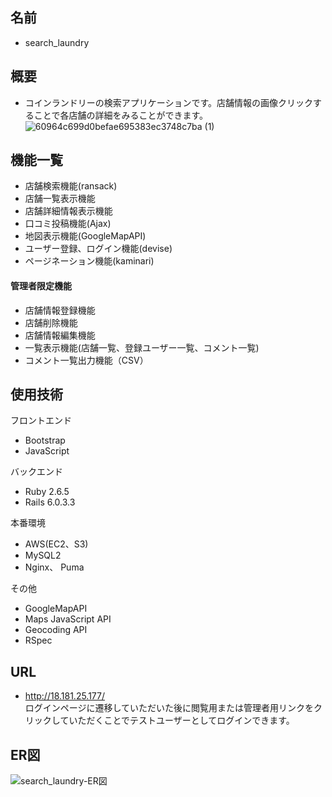 ## 名前
- search_laundry
## 概要
- コインランドリーの検索アプリケーションです。店舗情報の画像クリックすることで各店舗の詳細をみることができます。
![60964c699d0befae695383ec3748c7ba (1)](https://user-images.githubusercontent.com/70420209/99045722-21c8c680-25d5-11eb-9c94-fcedc4fc96be.jpg)

## 機能一覧
- 店舗検索機能(ransack)
- 店舗一覧表示機能
- 店舗詳細情報表示機能
- 口コミ投稿機能(Ajax)
- 地図表示機能(GoogleMapAPI)
- ユーザー登録、ログイン機能(devise)
- ページネーション機能(kaminari)

#### 管理者限定機能
- 店舗情報登録機能
- 店舗削除機能
- 店舗情報編集機能
- 一覧表示機能(店舗一覧、登録ユーザー一覧、コメント一覧)
- コメント一覧出力機能（CSV）

## 使用技術
フロントエンド
- Bootstrap
- JavaScript

バックエンド
- Ruby 2.6.5
- Rails 6.0.3.3

本番環境
- AWS(EC2、S3)
- MySQL2
- Nginx、 Puma

その他
- GoogleMapAPI
- Maps JavaScript API
- Geocoding API
- RSpec
    
## URL 
- http://18.181.25.177/<br>
ログインページに遷移していただいた後に閲覧用または管理者用リンクをクリックしていただくことでテストユーザーとしてログインできます。

## ER図
![search_laundry-ER図 ](https://user-images.githubusercontent.com/70420209/99046676-70c32b80-25d6-11eb-8521-8f867f248f18.jpg)
